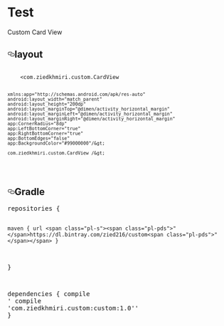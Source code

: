 # Test
Custom Card View </br>
<h2><a id="user-content-layout" class="anchor" href="#layout" aria-hidden="true"><svg aria-hidden="true" class="octicon octicon-link" height="16" version="1.1" viewBox="0 0 16 16" width="16"><path d="M4 9h1v1H4c-1.5 0-3-1.69-3-3.5S2.55 3 4 3h4c1.45 0 3 1.69 3 3.5 0 1.41-.91 2.72-2 3.25V8.59c.58-.45 1-1.27 1-2.09C10 5.22 8.98 4 8 4H4c-.98 0-2 1.22-2 2.5S3 9 4 9zm9-3h-1v1h1c1 0 2 1.22 2 2.5S13.98 12 13 12H9c-.98 0-2-1.22-2-2.5 0-.83.42-1.64 1-2.09V6.25c-1.09.53-2 1.84-2 3.25C6 11.31 7.55 13 9 13h4c1.45 0 3-1.69 3-3.5S14.5 6 13 6z"></path></svg></a>layout</h2>
<pre><code>    
    &lt;com.ziedkhmiri.custom.CardView
    
    xmlns:app="http://schemas.android.com/apk/res-auto"
    android:layout_width="match_parent"
    android:layout_height="200dp"
    android:layout_marginTop="@dimen/activity_horizontal_margin"
    android:layout_marginLeft="@dimen/activity_horizontal_margin"
    android:layout_marginRight="@dimen/activity_horizontal_margin"
    app:CornerRadius="8dp"
    app:LeftBottomCorner="true"
    app:RightBottomCorner="true"
    app:BottomEdges="false"
    app:BackgroundColor="#99000000"/&gt;

    com.ziedkhmiri.custom.CardView /&gt;

</code></pre>
<h2><a id="user-content-gradle" class="anchor" href="#gradle" aria-hidden="true"><svg aria-hidden="true" class="octicon octicon-link" height="16" version="1.1" viewBox="0 0 16 16" width="16"><path d="M4 9h1v1H4c-1.5 0-3-1.69-3-3.5S2.55 3 4 3h4c1.45 0 3 1.69 3 3.5 0 1.41-.91 2.72-2 3.25V8.59c.58-.45 1-1.27 1-2.09C10 5.22 8.98 4 8 4H4c-.98 0-2 1.22-2 2.5S3 9 4 9zm9-3h-1v1h1c1 0 2 1.22 2 2.5S13.98 12 13 12H9c-.98 0-2-1.22-2-2.5 0-.83.42-1.64 1-2.09V6.25c-1.09.53-2 1.84-2 3.25C6 11.31 7.55 13 9 13h4c1.45 0 3-1.69 3-3.5S14.5 6 13 6z"></path></svg></a>Gradle</h2>
<div class="highlight highlight-source-js"><pre>repositories {

    maven { url <span class="pl-s"><span class="pl-pds">"</span>https://dl.bintray.com/zied216/custom<span class="pl-pds">"</span></span> }
    

}

dependencies {
    compile <span class="pl-s"><span class="pl-pds">'</span> compile 'com.ziedkhmiri.custom:custom:1.0'<span class="pl-pds">'</span></span>
}</pre></div>
